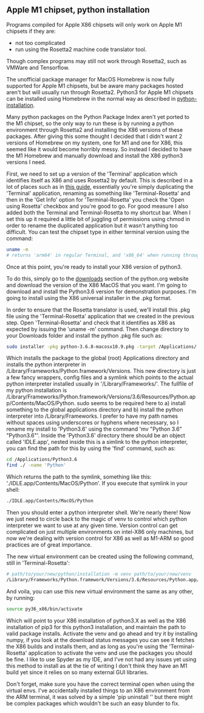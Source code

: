 
## Apple M1 chipset, python installation

Programs compiled for Apple X86 chipsets will only work on Apple M1 chipsets if they are:

- not too complicated
- run using the Rosetta2 machine code translator tool.

Though complex programs may still not work through Rosetta2, such as VMWare and Tensorflow.

The unofficial package manager for MacOS Homebrew is now fully supported for Apple M1 chipsets, but be aware many packages hosted aren't but will usually run through Rosetta2. Python3 for Apple M1 chipsets can be installed using Homebrew in the normal way as described in [python-installation](python-installation.md).

Many python packages on the Python Package Index  aren't yet ported to the M1 chipset, so the only way to run these is by running a python environment through Rosetta2 and installing the X86 versions of these packages. After giving this some thought I decided that I didn't want 2 versions of Homebrew on my system, one for M1 and one for X86, this seemed like it would become horribly messy. So instead I decided to have the M1 Homebrew and manually download and install the X86 python3 versions I need.

First, we need to set up a version of the 'Terminal' application which identifies itself as X86 and uses Rosetta2 by default. This is described in a lot of places such as in [this guide](https://medium.com/swlh/run-x86-terminal-apps-like-homebrew-on-your-new-m1-mac-73bdc9b0f343), essentially you're simply duplicating the 'Terminal' application, renaming as something like 'Terminal-Rosetta' and then in the 'Get Info' option for 'Terminal-Rosetta' you check the 'Open using Rosetta' checkbox and you're good to go. For good measure I also added both the Terminal and Terminal-Rosetta to my shortcut bar. When I set this up it required a little bit of juggling of permissions using chmod in order to rename the duplicated application but it wasn't anything too difficult. You can test the chipset type in either terminal version using the command:

```bash
uname -m
# returns 'arm64' in regular Terminal, and 'x86_64' when running through Rosetta
```

Once at this point, you're ready to install your X86 version of python3.

To do this, simply go to the [downloads](https://www.python.org/downloads/mac-osx/) section of the python.org website and download the version of the X86 MacOS that you want. I'm going to download and install the Python3.6 version for demonstration purposes. I'm going to install using the X86 universal installer in the .pkg format.

In order to ensure that the Rosetta translator is used, we'll install this .pkg file using the 'Terminal-Rosetta' application that we created in the previous step. Open 'Terminal-Rosetta' and check that it identifies as X86 as expected by issuing the 'uname -m' command. Then change directory to your Downloads folder and install the python .pkg file such as:

```bash
sudo installer -pkg python-3.6.8-macosx10.9.pkg -target /Applications/
```

Which installs the package to the global (root) Applications directory and installs the python interpreter in /Library/Frameworks/Python.framework/Versions. This new directory is just a few fancy wrappers, config files and a symlink which points to the actual python interpreter installed usually in '/Library/Frameworks/'. The fullfile of my python installation is /Library/Frameworks/Python.framework/Versions/3.6/Resources/Python.app/Contents/MacOS/Python. sudo seems to be required here to a) install something to the global applications directory and b) install the python interpreter into /Library/Frameworks. I prefer to have my path names without spaces using underscores or hyphens where necessary, so I rename my install to 'Python3.6' using the command 'mv "Python 3.6" "Python3.6"'. Inside the 'Python3.6' directory there should be an object called 'IDLE.app', nested inside this is a simlink to the python interpreter, you can find the path for this by using the 'find' command, such as:

```bash
cd /Applications/Python3.6
find ./ -name 'Python'
```

Which returns the path to the symlink, something like this: './IDLE.app/Contents/MacOS/Python'. If you execute that symlink in your shell:

```bash
./IDLE.app/Contents/MacOS/Python
```

Then you should enter a python interpreter shell. We're nearly there! Now we just need to circle back to the magic of venv to control which python interpreter we want to use at any given time. Version control can get complicated on just multiple environments on intel-X86 only machines, but now we're dealing with version control for X86 as well as M1-ARM so good practices are of great importance.

The new virtual environment can be created using the following command, still in 'Terminal-Rosetta':

```bash
# path/to/your/new/python/installation -m venv path/to/your/new/venv
/Library/Frameworks/Python.framework/Versions/3.6/Resources/Python.app/Contents/MacOS/Python -m venv py36_x86
```

And voila, you can use this new virtual environment the same as any other, by running:

```bash
source py36_x86/bin/activate
```

Which will point to your X86 installation of python3.X as well as the X86 installation of pip3 for this python3 installation, and maintain the path to valid package installs. Activate the venv and go ahead and try it by installing numpy, if you look at the download status messages you can see it fetches the X86 builds and installs them, and as long as you're using the 'Terminal-Rosetta' application to activate the venv and use the packages you should be fine. I like to use Spyder as my IDE, and I've not had any issues yet using this method to install as at the tie of writing I don't think they have an M1 build yet since it relies on so many external GUI libraries.

Don't forget, make sure you have the correct terminal open when using the virtual envs. I've accidentally installed things to an X86 environment from the ARM terminal, it was solved by a simple 'pip uninstall <package>'' but there might be complex packages which wouldn't be such an easy blunder to fix.

